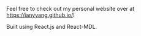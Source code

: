 Feel free to check out my personal website over at https://ianyyang.github.io/!

Built using React.js and React-MDL.